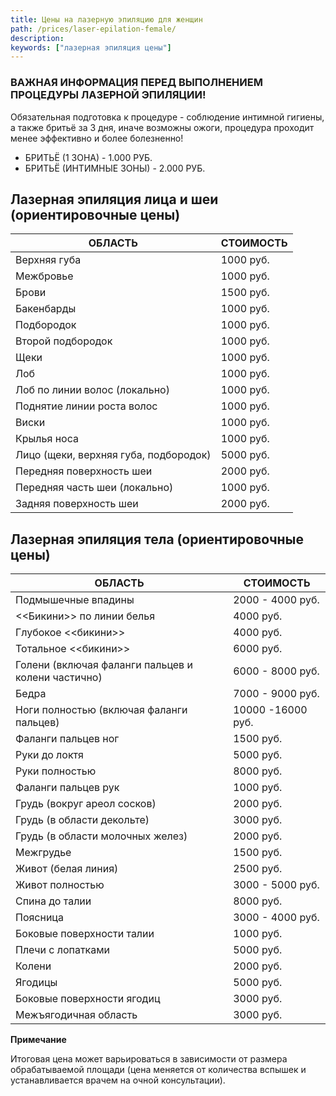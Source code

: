 ```yaml
---
title: Цены на лазерную эпиляцию для женщин
path: /prices/laser-epilation-female/
description:
keywords: ["лазерная эпиляция цены"]
---
```


### ВАЖНАЯ ИНФОРМАЦИЯ ПЕРЕД ВЫПОЛНЕНИЕМ ПРОЦЕДУРЫ ЛАЗЕРНОЙ ЭПИЛЯЦИИ!

Обязательная подготовка к процедуре - соблюдение интимной гигиены, а также бритьё за 3 дня, иначе возможны ожоги, процедура проходит менее эффективно и более болезненно!
- БРИТЬЁ (1 ЗОНА) - 1.000 РУБ.
- БРИТЬЁ (ИНТИМНЫЕ ЗОНЫ) - 2.000 РУБ.

Лазерная эпиляция лица и шеи (ориентировочные цены)
---------------------------------------------------

| ОБЛАСТЬ                               | СТОИМОСТЬ |
|---------------------------------------|-----------|
| Верхняя губа                          | 1000 руб. |
| Межбровье                             | 1000 руб. |
| Брови                                 | 1500 руб. |
| Бакенбарды                            | 1000 руб. |
| Подбородок                            | 1000 руб. |
| Второй подбородок                     | 1000 руб. |
| Щеки                                  | 1000 руб. |
| Лоб                                   | 1000 руб. |
| Лоб по линии волос (локально)         | 1000 руб. |
| Поднятие линии роста волос            | 1000 руб. |
| Виски                                 | 1000 руб. |
| Крылья носа                           | 1000 руб. |
| Лицо (щеки, верхняя губа, подбородок) | 5000 руб. |
| Передняя поверхность шеи              | 2000 руб. |
| Передняя часть шеи (локально)         | 1000 руб. |
| Задняя поверхность шеи                | 2000 руб. |

Лазерная эпиляция тела (ориентировочные цены)
---------------------------------------------

| ОБЛАСТЬ                                            | СТОИМОСТЬ         |
|----------------------------------------------------|-------------------|
| Подмышечные впадины                                | 2000 - 4000 руб.  |
| <<Бикини>> по линии белья                          | 4000 руб.         |
| Глубокое <<бикини>>                                | 4000 руб.         |
| Тотальное <<бикини>>                               | 6000 руб.         |
| Голени (включая фаланги пальцев и колени частично) | 6000 - 8000 руб.  |
| Бедра                                              | 7000 - 9000 руб.  |
| Ноги полностью (включая фаланги пальцев)           | 10000 -16000 руб. |
| Фаланги пальцев ног                                | 1500 руб.         |
| Руки до локтя                                      | 5000 руб.         |
| Руки полностью                                     | 8000 руб.         |
| Фаланги пальцев рук                                | 1000 руб.         |
| Грудь (вокруг ареол сосков)                        | 2000 руб.         |
| Грудь (в области декольте)                         | 3000 руб.         |
| Грудь (в области молочных желез)                   | 2000 руб.         |
| Межгрудье                                          | 1500 руб.         |
| Живот (белая линия)                                | 2500 руб.         |
| Живот полностью                                    | 3000 - 5000 руб.  |
| Спина до талии                                     | 8000 руб.         |
| Поясница                                           | 3000 - 4000 руб.  |
| Боковые поверхности талии                          | 1000 руб.         |
| Плечи с лопатками                                  | 5000 руб.         |
| Колени                                             | 2000 руб.         |
| Ягодицы                                            | 5000 руб.         |
| Боковые поверхности ягодиц                         | 3000 руб.         |
| Межъягодичная область                              | 3000 руб.         |

**Примечание**

Итоговая цена может варьироваться в зависимости от размера обрабатываемой площади (цена меняется от количества вспышек и устанавливается врачем на очной консультации).
